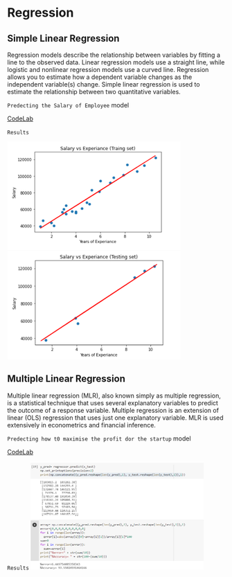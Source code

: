# Regression
## Simple Linear Regression

Regression models describe the relationship between variables by fitting a line to the observed data. Linear regression models use a straight line, while logistic and nonlinear regression models use a curved line. Regression allows you to estimate how a dependent variable changes as the independent variable(s) change.
Simple linear regression is used to estimate the relationship between two quantitative variables.

`Predecting the Salary of Employee` model

[CodeLab](https://github.com/SahilHemnani777/Regression/blob/main/Copy_of_simple_linear_regression.ipynb)

`Results`

<img src="https://github.com/SahilHemnani777/Regression/blob/main/2021-02-21%20(1).png" alt="EShopee: Flutter eCommerce App" width="400" height="250"/><img src="https://github.com/SahilHemnani777/Regression/blob/main/2021-02-21%20(2).png" alt="EShopee: Flutter eCommerce App" width="400" height="250"/>
  
## Multiple Linear Regression

Multiple linear regression (MLR), also known simply as multiple regression, is a statistical technique that uses several explanatory variables to predict the outcome of a response variable. Multiple regression is an extension of linear (OLS) regression that uses just one explanatory variable. MLR is used extensively in econometrics and financial inference.

`Predecting how t0 maximise the profit dor the startup` model


[CodeLab](https://github.com/SahilHemnani777/Regression/blob/main/Copy_of_multiple_linear_regression.ipynb)

`Results`
<img src="https://github.com/SahilHemnani777/Regression/blob/main/2021-03-02.png" alt="EShopee: Flutter eCommerce App" width="400" height="250"/>
